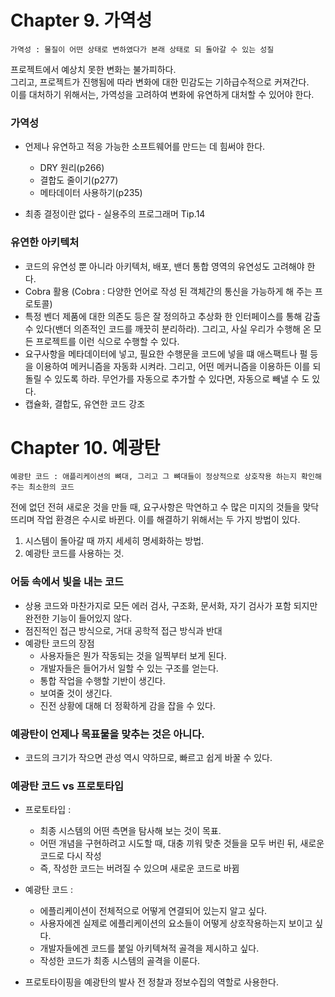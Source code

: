 # Chapter 9. 가역성

```
가역성 : 물질이 어떤 상태로 변하였다가 본래 상태로 되 돌아갈 수 있는 성질
```    

프로젝트에서 예상치 못한 변화는 불가피하다.  
그리고, 프로젝트가 진행됨에 따라 변화에 대한 민감도는 기하급수적으로 커져간다.  
이를 대처하기 위해서는, 가역성을 고려하여 변화에 유연하게 대처할 수 있어야 한다.

### 가역성
- 언제나 유연하고 적응 가능한 소프트웨어를 만드는 데 힘써야 한다.  
    - DRY 원리(p266)
    - 결합도 줄이기(p277)
    - 메타데이터 사용하기(p235)
    
- 최종 결정이란 없다 - 실용주의 프로그래머 Tip.14

### 유연한 아키텍처
- 코드의 유연성 뿐 아니라 아키텍처, 배포, 밴더 통합 영역의 유연성도 고려해야 한다.
- Cobra 활용 (Cobra : 다양한 언어로 작성 된 객체간의 통신을 가능하게 해 주는 프로토콜)
- 특정 벤더 제품에 대한 의존도 등은 잘 정의하고 추상화 한 인터페이스를 통해 감출 수 있다(밴더 의존적인 코드를 깨끗히 분리하라). 그리고, 사실 우리가 수행해 온 모든 프로젝트를 이런 식으로 수행할 수 있다.
- 요구사항을 메타데이터에 넣고, 필요한 수행문을 코드에 넣을 떄 애스팩트나 펄 등을 이용하여 메커니즘을 자동화 시켜라. 그리고, 어떤 메커니즘을 이용하든 이를 되돌릴 수 있도록 하라. 무언가를 자동으로 추가할 수 있다면, 자동으로 빼낼 수 도 있다.
- 캡슐화, 결합도, 유연한 코드 강조



# Chapter 10. 예광탄
```
예광탄 코드 : 애플리케이션의 뼈대, 그리고 그 뼈대들이 정상적으로 상호작용 하는지 확인해 주는 최소한의 코드
```

전에 없던 전혀 새로운 것을 만들 때, 요구사항은 막연하고 수 많은 미지의 것들을 맞닥뜨리며 작업 환경은 수시로 바뀐다. 이를 해결하기 위해서는 두 가지 방법이 있다.
1. 시스템이 돌아갈 때 까지 세세히 명세화하는 방법.
2. 예광탄 코드를 사용하는 것.

### 어둠 속에서 빛을 내는 코드

- 상용 코드와 마찬가지로 모든 에러 검사, 구조화, 문서화, 자기 검사가 포함 되지만 완전한 기능이 들어있지 않다.
- 점진적인 접근 방식으로, 거대 공학적 접근 방식과 반대
- 예광탄 코드의 장점
    - 사용자들은 뭔가 작동되는 것을 일찍부터 보게 된다.
    - 개발자들은 들어가서 일할 수 있는 구조를 얻는다.
    - 통합 작업을 수행할 기반이 생긴다.
    - 보여줄 것이 생긴다.
    - 진전 상황에 대해 더 정확하게 감을 잡을 수 있다.
    
### 예광탄이 언제나 목표물을 맞추는 것은 아니다.
- 코드의 크기가 작으면 관성 역시 약하므로, 빠르고 쉽게 바꿀 수 있다.

### 예광탄 코드 vs 프로토타입
- 프로토타입 :
    - 최종 시스템의 어떤 측면을 탐사해 보는 것이 목표. 
    - 어떤 개념을 구현하려고 시도할 때, 대충 끼워 맞춘 것들을 모두 버린 뒤, 새로운 코드로 다시 작성
    - 즉, 작성한 코드는 버려질 수 있으며 새로운 코드로 바뀜

- 예광탄 코드 :
    - 에플리케이션이 전체적으로 어떻게 연결되어 있는지 알고 싶다.
    - 사용자에겐 실제로 에플리케이션의 요소들이 어떻게 상호작용하는지 보이고 싶다.
    - 개발자들에겐 코드를 붙일 아키텍쳐적 골격을 제시하고 싶다.
    - 작성한 코드가 최종 시스템의 골격을 이룬다.

- 프로토타이핑을 예광탄의 발사 전 정찰과 정보수집의 역할로 사용한다.